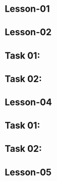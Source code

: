 # Lesson-01 

# Lesson-02 

# Task 01:

# Task 02: 

# Lesson-04

# Task 01:

# Task 02:

# Lesson-05


